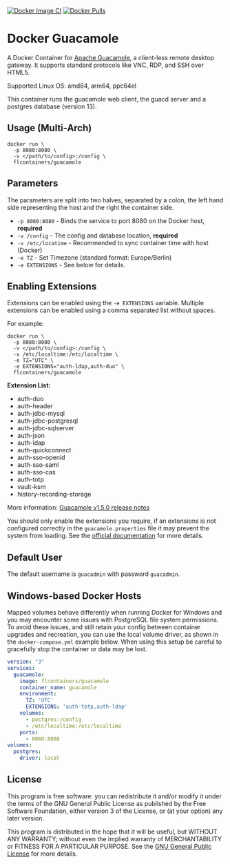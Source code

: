 [![Docker Image CI](https://github.com/flcontainers/guacamole/actions/workflows/docker-image.yml/badge.svg)](https://github.com/flcontainers/guacamole/actions/workflows/docker-image.yml) [![Docker Pulls](https://img.shields.io/docker/pulls/flcontainers/guacamole.svg)](https://hub.docker.com/r/flcontainers/guacamole/)

# Docker Guacamole

A Docker Container for [Apache Guacamole](https://guacamole.apache.org/), a client-less remote desktop gateway. It supports standard protocols like VNC, RDP, and SSH over HTML5.

Supported Linux OS: amd64, arm64, ppc64el

This container runs the guacamole web client, the guacd server and a postgres database (version 13).

## Usage (Multi-Arch)

```shell
docker run \
  -p 8080:8080 \
  -v </path/to/config>:/config \
  flcontainers/guacamole
```

## Parameters

The parameters are split into two halves, separated by a colon, the left hand side representing the host and the right the container side.

* `-p 8080:8080` - Binds the service to port 8080 on the Docker host, **required**
* `-v /config` - The config and database location, **required**
* `-v /etc/locatime` - Recommended to sync container time with host (Docker)
* `-e TZ` - Set Timezone (standard format: Europe/Berlin)
* `-e EXTENSIONS` - See below for details.

## Enabling Extensions

Extensions can be enabled using the `-e EXTENSIONS` variable. Multiple extensions can be enabled using a comma separated list without spaces.

For example:

```shell
docker run \
  -p 8080:8080 \
  -v </path/to/config>:/config \
  -v /etc/localtime:/etc/localtime \
  -e TZ="UTC" \
  -e EXTENSIONS="auth-ldap,auth-duo" \
  flcontainers/guacamole
```

**Extension List:**
- auth-duo
- auth-header
- auth-jdbc-mysql
- auth-jdbc-postgresql
- auth-jdbc-sqlserver
- auth-json
- auth-ldap
- auth-quickconnect
- auth-sso-openid
- auth-sso-saml
- auth-sso-cas
- auth-totp
- vault-ksm
- history-recording-storage

More information: [Guacamole v1.5.0 release notes](https://guacamole.apache.org/releases/1.5.0/)

You should only enable the extensions you require, if an extensions is not configured correctly in the `guacamole.properties` file it may prevent the system from loading. See the [official documentation](https://guacamole.apache.org/doc/gug/) for more details.

## Default User

The default username is `guacadmin` with password `guacadmin`.

## Windows-based Docker Hosts

Mapped volumes behave differently when running Docker for Windows and you may encounter some issues with PostgreSQL file system permissions. To avoid these issues, and still retain your config between container upgrades and recreation, you can use the local volume driver, as shown in the `docker-compose.yml` example below. When using this setup be careful to gracefully stop the container or data may be lost.

```yml
version: "3"
services:
  guacamole:
    image: flcontainers/guacamole
    container_name: guacamole
    environment:
      TZ: 'UTC'
      EXTENSIONS: 'auth-totp,auth-ldap'
    volumes:
      - postgres:/config
      - /etc/localtime:/etc/localtime
    ports:
      - 8080:8080
volumes:
  postgres:
    driver: local
```

## License

This program is free software: you can redistribute it and/or modify it under the terms of the GNU General Public License as published by the Free Software Foundation, either version 3 of the License, or (at your option) any later version.

This program is distributed in the hope that it will be useful, but WITHOUT ANY WARRANTY; without even the implied warranty of MERCHANTABILITY or FITNESS FOR A PARTICULAR PURPOSE.  See the [GNU General Public License](./LICENSE) for more details.

